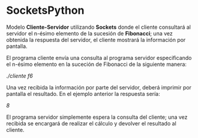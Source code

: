 # SocketsPython
Modelo **Cliente-Servidor** utilizando **Sockets** donde el cliente consultará al servidor el n-ésimo elemento de la sucesión de **Fibonacci**;
una vez obtenida la respuesta del servidor, el cliente mostrará la información por pantalla.

El programa cliente envía una consulta al programa servidor especificando el n-ésimo elemento en la suceción
de Fibonacci de la siguiente manera:

*./cliente f6*

Una vez recibida la información por parte del servidor, deberá imprimir por pantalla el resultado. En el ejemplo
anterior la respuesta sería:

*8*

El programa servidor simplemente espera la consulta del cliente; una vez recibida se encargará de realizar el cálculo
y devolver el resultado al cliente.
